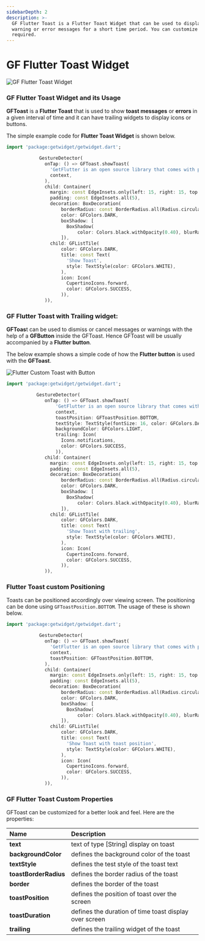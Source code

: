 ```yaml
---
sidebarDepth: 2
description: >-
  GF Flutter Toast is a Flutter Toast Widget that can be used to display quick
  warning or error messages for a short time period. You can customize it as
  required.
---
```


# GF Flutter Toast Widget

![GF Flutter Toast Widget](https://ik.imagekit.io/ionicfirebaseapp/getwidget/docs/tr:w-800,f-auto/Toasts_CjkhzUIzm.png)

### GF Flutter Toast Widget and its Usage

**GFToast** is a **Flutter Toast** that is used to show **toast messages** or **errors** in a given interval of time and it can have trailing widgets to display icons or buttons.

The simple example code for **Flutter Toast Widget** is shown below.

```dart
import 'package:getwidget/getwidget.dart';

            GestureDetector(
              onTap: () => GFToast.showToast(
                'GetFlutter is an open source library that comes with pre-build 1000+ UI components.',
                context,
              ),
              child: Container(
                margin: const EdgeInsets.only(left: 15, right: 15, top: 20),
                padding: const EdgeInsets.all(5),
                decoration: BoxDecoration(
                    borderRadius: const BorderRadius.all(Radius.circular(7)),
                    color: GFColors.DARK,
                    boxShadow: [
                      BoxShadow(
                          color: Colors.black.withOpacity(0.40), blurRadius: 5)
                    ]),
                child: GFListTile(
                    color: GFColors.DARK,
                    title: const Text(
                      'Show Toast',
                      style: TextStyle(color: GFColors.WHITE),
                    ),
                    icon: Icon(
                      CupertinoIcons.forward,
                      color: GFColors.SUCCESS,
                    )),
              )),
```

### GF Flutter Toast with Trailing widget:

**GFToas**t can be used to dismiss or cancel messages or warnings with the help of a **GFButton** inside the GFToast. Hence GFToast will be usually accompanied by a **Flutter button**.

The below example shows a simple code of how the **Flutter button** is used with the **GFToast**.

![Flutter Custom Toast with Button](https://ik.imagekit.io/ionicfirebaseapp/getwidget/docs/tr:w-800,f-auto/BAsic_toasts_3x_Jy51nVck_o.png)

```dart
import 'package:getwidget/getwidget.dart';

           GestureDetector(
              onTap: () => GFToast.showToast(
                  'GetFlutter is an open source library that comes with pre-build 1000+ UI components.',
                  context,
                  toastPosition: GFToastPosition.BOTTOM,
                  textStyle: TextStyle(fontSize: 16, color: GFColors.DARK),
                  backgroundColor: GFColors.LIGHT,
                  trailing: Icon(
                    Icons.notifications,
                    color: GFColors.SUCCESS,
                  )),
              child: Container(
                margin: const EdgeInsets.only(left: 15, right: 15, top: 20),
                padding: const EdgeInsets.all(5),
                decoration: BoxDecoration(
                    borderRadius: const BorderRadius.all(Radius.circular(7)),
                    color: GFColors.DARK,
                    boxShadow: [
                      BoxShadow(
                          color: Colors.black.withOpacity(0.40), blurRadius: 5)
                    ]),
                child: GFListTile(
                    color: GFColors.DARK,
                    title: const Text(
                      'Show Toast with trailing',
                      style: TextStyle(color: GFColors.WHITE),
                    ),
                    icon: Icon(
                      CupertinoIcons.forward,
                      color: GFColors.SUCCESS,
                    )),
              )),
```

### Flutter Toast custom Positioning 

Toasts can be positioned accordingly over viewing screen. The positioning can be done using `GFToastPosition.BOTTOM`. The usage of these is shown below.

```dart
import 'package:getwidget/getwidget.dart';

            GestureDetector(
              onTap: () => GFToast.showToast(
                'GetFlutter is an open source library that comes with pre-build 1000+ UI components.',
                context,
                toastPosition: GFToastPosition.BOTTOM,
              ),
              child: Container(
                margin: const EdgeInsets.only(left: 15, right: 15, top: 20),
                padding: const EdgeInsets.all(5),
                decoration: BoxDecoration(
                    borderRadius: const BorderRadius.all(Radius.circular(7)),
                    color: GFColors.DARK,
                    boxShadow: [
                      BoxShadow(
                          color: Colors.black.withOpacity(0.40), blurRadius: 5)
                    ]),
                child: GFListTile(
                    color: GFColors.DARK,
                    title: const Text(
                      'Show Toast with toast position',
                      style: TextStyle(color: GFColors.WHITE),
                    ),
                    icon: Icon(
                      CupertinoIcons.forward,
                      color: GFColors.SUCCESS,
                    )),
              )),
```

### GF Flutter Toast Custom Properties

GFToast can be customized for a better look and feel. Here are the properties:

| Name  | Description |
| :--- | :--- |
| **text** | text of type \[String\] display on toast |
| **backgroundColor** | defines the background color of the toast |
| **textStyle** | defines the test style of the toast text |
| **toastBorderRadius** | defines the border radius of the toast |
| **border** | defines the border of the toast |
| **toastPosition** | defines the position of toast over the screen |
| **toastDuration** | defines the duration of time toast display over screen |
| **trailing** | defines the trailing widget of the toast |


